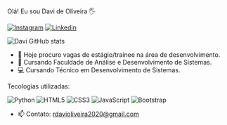 Olá! Eu sou Davi de Oliveira 🖐️

[![Instagram](https://img.shields.io/badge/Instagram-E4405F?style=for-the-badge&logo=instagram&logoColor=white)](https://www.instagram.com/davi__oliveira.__/)
[![Linkedin](https://img.shields.io/badge/LinkedIn-0077B5?style=for-the-badge&logo=linkedin&logoColor=white)](https://www.linkedin.com/in/davi-de-oliveira-rosa-2224aa284/)

![Davi GitHub stats](https://github-readme-stats.vercel.app/api?username=Davi0liveiraa&theme=holi&show_icons=true)

- 🔭 Hoje procuro vagas de estágio/trainee na área de desenvolvimento.
- 🌱 Cursando Faculdade de Análise e Desenvolvimento de Sistemas.
- 💻 Cursando Técnico em Desenvolvimento de  Sistemas.

Tecologias utilizadas:

![Python](https://img.shields.io/badge/Python-14354C?style=for-the-badge&logo=python&logoColor=white)
![HTML5](https://img.shields.io/badge/HTML5-E34F26?style=for-the-badge&logo=html5&logoColor=white)
![CSS3](https://img.shields.io/badge/CSS3-1572B6?style=for-the-badge&logo=css3&logoColor=white)
![JavaScript](https://img.shields.io/badge/JavaScript-F7DF1E?style=for-the-badge&logo=javascript&logoColor=black)
![Bootstrap](https://img.shields.io/badge/Bootstrap-563D7C?style=for-the-badge&logo=bootstrap&logoColor=white)

- 📫 Contato: rdavioliveira2020@gmail.com
